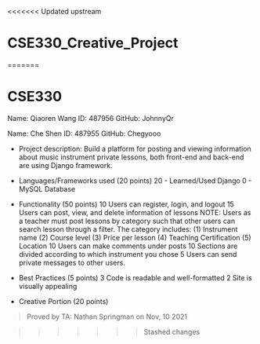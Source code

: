 <<<<<<< Updated upstream
# CSE330_Creative_Project
=======
# CSE330
Name: Qiaoren Wang
ID: 487956
GitHub: JohnnyQr

Name: Che Shen
ID: 487955
GitHub: Chegyooo

- Project description: 
    Build a platform for posting and viewing information about music instrument private lessons, both front-end and back-end are using Django framework.

- Languages/Frameworks used (20 points)
    20 - Learned/Used Django
    0 - MySQL Database

- Functionality (50 points)
    10 Users can register, login, and logout
    15 Users can post, view, and delete information of lessons
       NOTE: Users as a teacher must post lessons by category such that other users can
             search lesson through a filter. The category includes:
             (1) Instrument name
             (2) Course level
             (3) Price per lesson
             (4) Teaching Certification
             (5) Location
    10 Users can make comments under posts
    10 Sections are divided according to which instrument you chose 
    5 Users can send private messages to other users. 

- Best Practices (5 points)
    3 Code is readable and well-formatted
    2 Site is visually appealing 

- Creative Portion (20 points)

> Proved by TA: Nathan Springman on Nov, 10 2021


>>>>>>> Stashed changes
